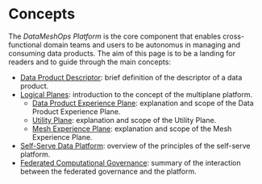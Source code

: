 # Concepts

The *DataMeshOps Platform* is the core component that enables cross-functional domain teams and users to be autonomus in managing and consuming data products. The aim of this page is to be a landing for readers and to guide through the main concepts:

- [Data Product Descriptor](./data-product-descriptor.md): brief definition of the descriptor of a data product.
- [Logical Planes](./logical-planes/index.md): introduction to the concept of the multiplane platform.
    - [Data Product Experience Plane](./logical-planes/data-product-experience-plane.md): explanation and scope of the Data Product Experience Plane.
    - [Utility Plane](./logical-planes/utility-plane.md): explanation and scope of the Utility Plane.
    - [Mesh Experience Plane](./logical-planes/mesh-experience-plane.md): explanation and scope of the Mesh Experience Plane.
- [Self-Serve Data Platform](./self-serve-data-platform.md): overview of the principles of the self-serve platform.
- [Federated Computational Governance](./federated-computational-governance.md): summary of the interaction between the federated governance and the platform.